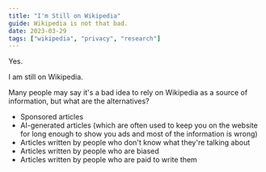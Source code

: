 ```yaml
---
title: "I'm Still on Wikipedia"
guide: Wikipedia is not that bad.
date: 2023-03-29
tags: ["wikipedia", "privacy", "research"]
---
```


Yes.

I am still on Wikipedia.

Many people may say it's a bad idea to rely on Wikipedia as a source of information, but what are the alternatives?
- Sponsored articles
- AI-generated articles (which are often used to keep you on the website for long enough to show you ads and most of the information is wrong)
- Articles written by people who don't know what they're talking about
- Articles written by people who are biased
- Articles written by people who are paid to write them